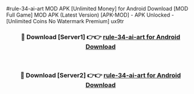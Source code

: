 #rule-34-ai-art MOD APK [Unlimited Money] for Android Download [MOD Full Game] MOD APK (Latest Version) [APK-MOD] - APK Unlocked - [Unlimited Coins No Watermark Premium] ux9tr



<div align="center">

<h3>🔴 Download [Server1] 👉👉 <a href="https://andorid.site?title=rule-34-ai-art&ref=13M1">rule-34-ai-art for Android Download</a></h3><br>

<h3>🔴 Download [Server2] 👉👉 <a href="https://andorid.site?title=rule-34-ai-art&ref=13M1">rule-34-ai-art for Android Download</a></h3>
</div>